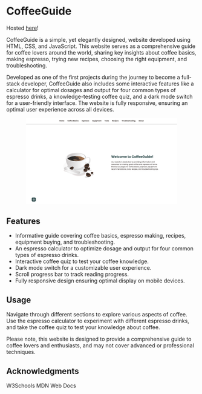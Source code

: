 # CoffeeGuide

Hosted [here](https://khanxmo.github.io/CoffeeGuide/)!

CoffeeGuide is a simple, yet elegantly designed, website developed using HTML, CSS, and JavaScript. This website serves as a comprehensive guide for coffee lovers around the world, sharing key insights about coffee basics, making espresso, trying new recipes, choosing the right equipment, and troubleshooting.

Developed as one of the first projects during the journey to become a full-stack developer, CoffeeGuide also includes some interactive features like a calculator for optimal dosages and output for four common types of espresso drinks, a knowledge-testing coffee quiz, and a dark mode switch for a user-friendly interface. The website is fully responsive, ensuring an optimal user experience across all devices.

<p align="center">
  <img src="preview.png" alt="Homepage" width="400">
</p>

## Features
- Informative guide covering coffee basics, espresso making, recipes, equipment buying, and troubleshooting.
- An espresso calculator to optimize dosage and output for four common types of espresso drinks.
- Interactive coffee quiz to test your coffee knowledge.
- Dark mode switch for a customizable user experience.
- Scroll progress bar to track reading progress.
- Fully responsive design ensuring optimal display on mobile devices.


## Usage
Navigate through different sections to explore various aspects of coffee. Use the espresso calculator to experiment with different espresso drinks, and take the coffee quiz to test your knowledge about coffee.

Please note, this website is designed to provide a comprehensive guide to coffee lovers and enthusiasts, and may not cover advanced or professional techniques.

## Acknowledgments
W3Schools
MDN Web Docs
